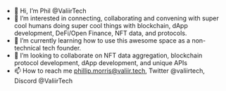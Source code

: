 - 👋 Hi, I’m Phil @ValiirTech
- 👀 I’m interested in connecting, collaborating and convening with super cool humans doing super cool things with blockchain, dApp development, DeFi/Open Finance, NFT data, and protocols.
- 🌱 I’m currently learning how to use this awesome space as a non-technical tech founder. 
- 💞️ I’m looking to collaborate on NFT data aggregation, blockchain protocol development, dApp development, and unique APIs
- 📫 How to reach me phillip.morris@valiir.tech, Twitter @valiirtech, Discord @ValiirTech

<!---
ValiirTech/ValiirTech is a ✨ special ✨ repository because its `README.md` (this file) appears on your GitHub profile.
You can click the Preview link to take a look at your changes.
--->
